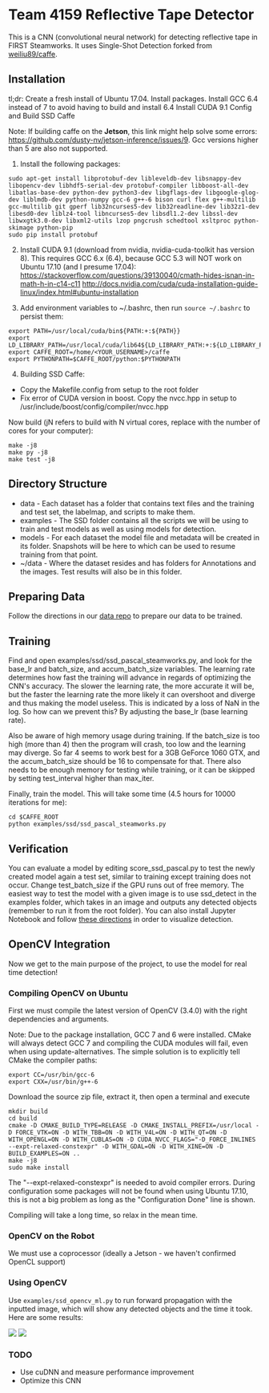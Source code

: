 # Team 4159 Reflective Tape Detector

This is a CNN (convolutional neural network) for detecting reflective tape in FIRST Steamworks. It uses Single-Shot Detection forked from [weiliu89/caffe](https://github.com/weiliu89/caffe/tree/ssd/).

## Installation
tl;dr:
Create a fresh install of Ubuntu 17.04.
Install packages. Install GCC 6.4 instead of 7 to avoid having to build and install 6.4
Install CUDA 9.1
Config and Build SSD Caffe

Note: If building caffe on the **Jetson**, this link might help solve some errors: https://github.com/dusty-nv/jetson-inference/issues/9. Gcc versions higher than 5 are also not supported.

1. Install the following packages:
```Shell
sudo apt-get install libprotobuf-dev libleveldb-dev libsnappy-dev libopencv-dev libhdf5-serial-dev protobuf-compiler libboost-all-dev libatlas-base-dev python-dev python3-dev libgflags-dev libgoogle-glog-dev liblmdb-dev python-numpy gcc-6 g++-6 bison curl flex g++-multilib gcc-multilib git gperf lib32ncurses5-dev lib32readline-dev lib32z1-dev libesd0-dev liblz4-tool libncurses5-dev libsdl1.2-dev libssl-dev libwxgtk3.0-dev libxml2-utils lzop pngcrush schedtool xsltproc python-skimage python-pip
sudo pip install protobuf
```

2. Install CUDA 9.1 (download from nvidia, nvidia-cuda-toolkit has version 8). This requires GCC 6.x (6.4), because GCC 5.3 will NOT work on Ubuntu 17.10 (and I presume 17.04): 
https://stackoverflow.com/questions/39130040/cmath-hides-isnan-in-math-h-in-c14-c11
http://docs.nvidia.com/cuda/cuda-installation-guide-linux/index.html#ubuntu-installation

3. Add environment variables to ~/.bashrc, then run ```source ~/.bashrc``` to persist them:
```
export PATH=/usr/local/cuda/bin${PATH:+:${PATH}}
export LD_LIBRARY_PATH=/usr/local/cuda/lib64${LD_LIBRARY_PATH:+:${LD_LIBRARY_PATH}}
export CAFFE_ROOT=/home/<YOUR_USERNAME>/caffe
export PYTHONPATH=$CAFFE_ROOT/python:$PYTHONPATH
```

4. Building SSD Caffe:
* Copy the Makefile.config from setup to the root folder
* Fix error of CUDA version in boost. Copy the nvcc.hpp in setup to /usr/include/boost/config/compiler/nvcc.hpp

Now build (jN refers to build with N virtual cores, replace with the number of cores for your computer):
```Shell
make -j8
make py -j8
make test -j8
```
## Directory Structure
* data - Each dataset has a folder that contains text files and the training and test set, the labelmap, and scripts to make them.
* examples - The SSD folder contains all the scripts we will be using to train and test models as well as using models for detection.
* models - For each dataset the model file and metadata will be created in its folder. Snapshots will be here to which can be used to resume training from that point.
* ~/data - Where the dataset resides and has folders for Annotations and the images. Test results will also be in this folder.

## Preparing Data

Follow the directions in our [data repo](https://github.com/Team4159/caffe-data) to prepare our data to be trained.

## Training
Find and open examples/ssd/ssd_pascal_steamworks.py, and look for the base_lr and batch_size, and accum_batch_size variables. The learning rate determines how fast the training will advance in regards of optimizing the CNN's accuracy. The slower the learning rate, the more accurate it will be, but the faster the learning rate the more likely it can overshoot and diverge and thus making the model useless. This is indicated by a loss of NaN in the log. So how can we prevent this? By adjusting the base_lr (base learning rate). 

Also be aware of high memory usage during training. If the batch_size is too high (more than 4) then the program will crash, too low and the learning may diverge. So far 4 seems to work best for a 3GB GeForce 1060 GTX, and the accum_batch_size should be 16 to compensate for that. There also needs to be enough memory for testing while training, or it can be skipped by setting test_interval higher than max_iter.

Finally, train the model. This will take some time (4.5 hours for 10000 iterations for me):

```Shell
cd $CAFFE_ROOT
python examples/ssd/ssd_pascal_steamworks.py
```
## Verification
You can evaluate a model by editing score_ssd_pascal.py to test the newly created model again a test set, similar to training except training does not occur. Change test_batch_size if the GPU runs out of free memory. The easiest way to test the model with a given image is to use ssd_detect in the examples folder, which takes in an image and outputs any detected objects (remember to run it from the root folder). You can also install Jupyter Notebook and follow [these directions](https://github.com/weiliu89/caffe/blob/ssd/examples/ssd_detect.ipynb) in order to visualize detection.

## OpenCV Integration
Now we get to the main purpose of the project, to use the model for real time detection! 

### Compiling OpenCV on Ubuntu
First we must compile the latest version of OpenCV (3.4.0) with the right dependencies and arguments. 

Note: Due to the package installation, GCC 7 and 6 were installed. CMake will always detect GCC 7 and compiling the CUDA modules will fail, even when using update-alternatives. The simple solution is to explicitly tell CMake the compiler paths:
```
export CC=/usr/bin/gcc-6
export CXX=/usr/bin/g++-6
```

Download the source zip file, extract it, then open a terminal and execute
```
mkdir build
cd build
cmake -D CMAKE_BUILD_TYPE=RELEASE -D CMAKE_INSTALL_PREFIX=/usr/local -D FORCE_VTK=ON -D WITH_TBB=ON -D WITH_V4L=ON -D WITH_QT=ON -D WITH_OPENGL=ON -D WITH_CUBLAS=ON -D CUDA_NVCC_FLAGS="-D_FORCE_INLINES --expt-relaxed-constexpr" -D WITH_GDAL=ON -D WITH_XINE=ON -D BUILD_EXAMPLES=ON ..
make -j8
sudo make install
```

The "--expt-relaxed-constexpr" is needed to avoid compiler errors. During configuration some packages will not be found when using Ubuntu 17.10, this is not a big problem as long as the "Configuration Done" line is shown.

Compiling will take a long time, so relax in the mean time.

### OpenCV on the Robot
We must use a coprocessor (ideally a Jetson - we haven't confirmed OpenCL support)

### Using OpenCV
Use ```examples/ssd_opencv_ml.py``` to run forward propagation with the inputted image, which will show any detected objects and the time it took. Here are some results:

<img src="detection1.png" />
<img src="detection2.png" />

### TODO
* Use cuDNN and measure performance improvement
* Optimize this CNN

